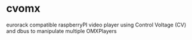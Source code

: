 # cvomx
eurorack compatible raspberryPI video player using Control Voltage (CV) and dbus to manipulate multiple OMXPlayers
